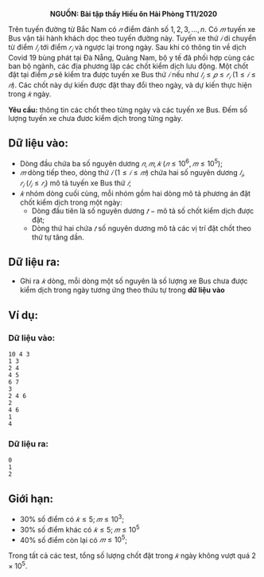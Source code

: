 **<center>NGUỒN: Bài tập thầy Hiếu ôn Hải Phòng T11/2020</center>**

Trên tuyến đường từ Bắc Nam có $𝑛$ điểm đánh số $1, 2, 3, … , n$. Có $𝑚$ tuyến xe Bus vận tải hành khách dọc theo tuyến đường này. Tuyến xe thứ $𝑖$ di chuyển từ điểm $𝑙_𝑖$ tới điểm $𝑟_𝑖$ và ngược lại trong ngày. Sau khi có thông tin về dịch Covid $19$ bùng phát tại Đà Nẵng, Quảng Nam, bộ y tế đã phối hợp cùng các ban bộ ngành, các địa phương lập các chốt kiểm dịch lưu động. Một chốt đặt tại điểm $𝑝$ sẽ kiểm tra được tuyến xe Bus thứ $𝑖$ nếu như $𝑙_𝑖 ≤ 𝑝 ≤ 𝑟_𝑖\ (1 ≤ 𝑖 ≤ 𝑛)$. Các chốt này dự kiến được đặt thay đổi theo ngày, và dự kiến thực hiện 
trong $𝑘$ ngày.

**Yêu cầu:** thông tin các chốt theo từng ngày và các tuyến xe Bus. Đếm số lượng tuyến xe chưa đươc kiểm dịch trong từng ngày.

## Dữ liệu vào:
- Dòng đầu chứa ba số nguyên dương $𝑛, 𝑚, 𝑘\ (𝑛 ≤ 10^6, 𝑚 ≤ 10^5)$;
- $𝑚$ dòng tiếp theo, dòng thứ $𝑖\ (1 ≤ 𝑖 ≤ 𝑚)$ chứa hai số nguyên dương $𝑙_𝑖, 𝑟_𝑖\ (𝑙_𝑖 ≤ 𝑟_𝑖)$ mô tả tuyến xe Bus thứ $𝑖$; 
- $𝑘$ nhóm dòng cuối cùng, mỗi nhóm gồm hai dòng mô tả phương án đặt chốt kiểm dịch trong một ngày:
    - Dòng đầu tiên là số nguyên dương $𝑡$ − mô tả số chốt kiểm dịch được đặt;
    - Dòng thứ hai chứa $𝑡$ số nguyên dương mô tả các vị trí đặt chốt theo thứ tự tăng dần.

## Dữ liệu ra:
- Ghi ra $𝑘$ dòng, mỗi dòng một số nguyên là số lượng xe Bus chưa được kiểm dịch trong ngày tương ứng theo thứu tự trong **dữ liệu vào**

## Ví dụ:
### Dữ liệu vào:
```
10 4 3
1 3
2 4
4 5
6 7
3
2 4 6
2
4 6
1
4
```

### Dữ liệu ra:
```
0
1
2
```

## Giới hạn:
- $30\%$ số điểm có $𝑘 ≤ 5; 𝑚 ≤ 10^3$;
- $30\%$ số điểm khác có $𝑘 ≤ 5; 𝑚 ≤ 10^5$
- $40\%$ số điểm còn lại có $𝑚 ≤ 10^5$;

Trong tất cả các test, tổng số lượng chốt đặt trong $𝑘$ ngày không vượt quá $2\times 10^5$.